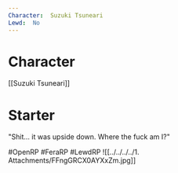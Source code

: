 ```yaml
---
Character:  Suzuki Tsuneari
Lewd:  No
---
```

# Character
[[Suzuki Tsuneari]]

# Starter
"Shit... it was upside down. Where the fuck am I?"

#OpenRP #FeraRP #LewdRP 
![[../../../../1. Attachments/FFngGRCX0AYXxZm.jpg]]